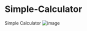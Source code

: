 # Simple-Calculator
Simple Calculator
![image](https://github.com/K4pRiZ/Simple-Calculator/assets/120579087/00d93e7e-3f36-41f9-a52d-df60e933e662)

